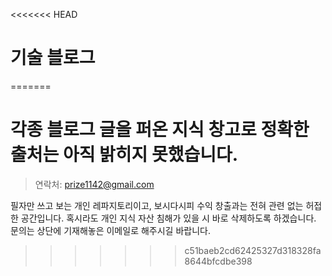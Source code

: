 <<<<<<< HEAD
# 기술 블로그
=======
# 각종 블로그 글을 퍼온 지식 창고로 정확한 출처는 아직 밝히지 못했습니다.

> 연락처: prize1142@gmail.com

필자만 쓰고 보는 개인 레파지토리이고, 보시다시피 수익 창출과는 전혀 관련 없는 허접한 공간입니다. 혹시라도 개인 지식 자산 침해가 있을 시 바로 삭제하도록 하겠습니다. 문의는 상단에 기재해놓은 이메일로 해주시길 바랍니다.
>>>>>>> c51baeb2cd62425327d318328fa8644bfcdbe398
